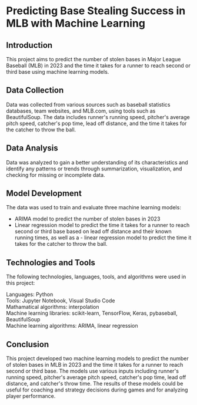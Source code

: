 # Predicting Base Stealing Success in MLB with Machine Learning

## Introduction
This project aims to predict the number of stolen bases in Major League Baseball (MLB) in 2023 and the time it takes for a runner to reach second or third base using machine learning models.

## Data Collection
Data was collected from various sources such as baseball statistics databases, team websites, and MLB.com, using tools such as BeautifulSoup. The data includes runner's running speed, pitcher's average pitch speed, catcher's pop time, lead off distance, and the time it takes for the catcher to throw the ball.

## Data Analysis
Data was analyzed to gain a better understanding of its characteristics and identify any patterns or trends through summarization, visualization, and checking for missing or incomplete data.

## Model Development
The data was used to train and evaluate three machine learning models:

- ARIMA model to predict the number of stolen bases in 2023
- Linear regression model to predict the time it takes for a runner to reach second or third base based on lead off distance and their known running times, as well as a - linear regression model to predict the time it takes for the catcher to throw the ball.

## Technologies and Tools
The following technologies, languages, tools, and algorithms were used in this project:

Languages: Python<br>
Tools: Jupyter Notebook, Visual Studio Code<br>
Mathamatical algorithms: interpolation<br>
Machine learning libraries: scikit-learn, TensorFlow, Keras, pybaseball, BeautifulSoup<br>
Machine learning algorithms: ARIMA, linear regression

## Conclusion
This project developed two machine learning models to predict the number of stolen bases in MLB in 2023 and the time it takes for a runner to reach second or third base. The models use various inputs including runner's running speed, pitcher's average pitch speed, catcher's pop time, lead off distance, and catcher's throw time. The results of these models could be useful for coaching and strategy decisions during games and for analyzing player performance.
